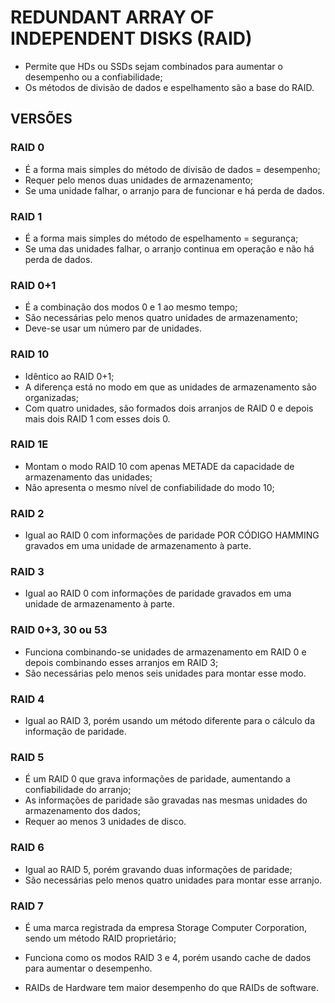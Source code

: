 # REDUNDANT ARRAY OF INDEPENDENT DISKS (RAID)

- Permite que HDs ou SSDs sejam combinados para aumentar o desempenho ou a confiabilidade;
- Os métodos de divisão de dados e espelhamento são a base do RAID.

## VERSÕES

### RAID 0

- É a forma mais simples do método de divisão de dados = desempenho;
- Requer pelo menos duas unidades de armazenamento;
- Se uma unidade falhar, o arranjo para de funcionar e há perda de dados.

### RAID 1

- É a forma mais simples do método de espelhamento = segurança;
- Se uma das unidades falhar, o arranjo continua em operação e não há perda de dados.

### RAID 0+1

- É a combinação dos modos 0 e 1 ao mesmo tempo;
- São necessárias pelo menos quatro unidades de armazenamento;
- Deve-se usar um número par de unidades.

### RAID 10

- Idêntico ao RAID 0+1;
- A diferença está no modo em que as unidades de armazenamento são organizadas;
- Com quatro unidades, são formados dois arranjos de RAID 0 e depois mais dois RAID 1 com esses dois 0.

### RAID 1E

- Montam o modo RAID 10 com apenas METADE da capacidade de armazenamento das unidades;
- Não apresenta o mesmo nível de confiabilidade do modo 10;

### RAID 2

- Igual ao RAID 0 com informações de paridade POR CÓDIGO HAMMING gravados em uma unidade de armazenamento à parte.

### RAID 3

- Igual ao RAID 0 com informações de paridade gravados em uma unidade de armazenamento à parte.

### RAID 0+3, 30 ou 53

- Funciona combinando-se unidades de armazenamento em RAID 0 e depois combinando esses arranjos em RAID 3;
- São necessárias pelo menos seis unidades para montar esse modo.

### RAID 4

- Igual ao RAID 3, porém usando um método diferente para o cálculo da informação de paridade.

### RAID 5

- É um RAID 0 que grava informações de paridade, aumentando a confiabilidade do arranjo;
- As informações de paridade são gravadas nas mesmas unidades do armazenamento dos dados;
- Requer ao menos 3 unidades de disco.

### RAID 6

- Igual ao RAID 5, porém gravando duas informações de paridade;
- São necessárias pelo menos quatro unidades para montar esse arranjo.

### RAID 7

- É uma marca registrada da empresa Storage Computer Corporation, sendo um método RAID proprietário;
- Funciona como os modos RAID 3 e 4, porém usando cache de dados para aumentar o desempenho.

- RAIDs de Hardware tem maior desempenho do que RAIDs de software.
